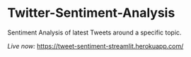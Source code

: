 # Twitter-Sentiment-Analysis
Sentiment Analysis of latest Tweets around a specific topic.

*Live now:* https://tweet-sentiment-streamlit.herokuapp.com/
